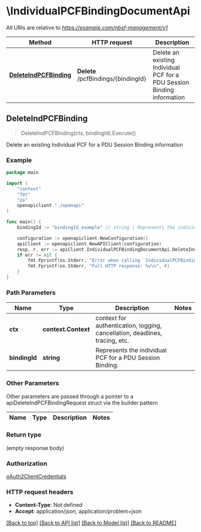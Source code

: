 # \IndividualPCFBindingDocumentApi

All URIs are relative to *https://example.com/nbsf-management/v1*

Method | HTTP request | Description
------------- | ------------- | -------------
[**DeleteIndPCFBinding**](IndividualPCFBindingDocumentApi.md#DeleteIndPCFBinding) | **Delete** /pcfBindings/{bindingId} | Delete an existing Individual PCF for a PDU Session Binding information



## DeleteIndPCFBinding

> DeleteIndPCFBinding(ctx, bindingId).Execute()

Delete an existing Individual PCF for a PDU Session Binding information

### Example

```go
package main

import (
    "context"
    "fmt"
    "os"
    openapiclient "./openapi"
)

func main() {
    bindingId := "bindingId_example" // string | Represents the individual PCF for a PDU Session Binding.

    configuration := openapiclient.NewConfiguration()
    apiClient := openapiclient.NewAPIClient(configuration)
    resp, r, err := apiClient.IndividualPCFBindingDocumentApi.DeleteIndPCFBinding(context.Background(), bindingId).Execute()
    if err != nil {
        fmt.Fprintf(os.Stderr, "Error when calling `IndividualPCFBindingDocumentApi.DeleteIndPCFBinding``: %v\n", err)
        fmt.Fprintf(os.Stderr, "Full HTTP response: %v\n", r)
    }
}
```

### Path Parameters


Name | Type | Description  | Notes
------------- | ------------- | ------------- | -------------
**ctx** | **context.Context** | context for authentication, logging, cancellation, deadlines, tracing, etc.
**bindingId** | **string** | Represents the individual PCF for a PDU Session Binding. | 

### Other Parameters

Other parameters are passed through a pointer to a apiDeleteIndPCFBindingRequest struct via the builder pattern


Name | Type | Description  | Notes
------------- | ------------- | ------------- | -------------


### Return type

 (empty response body)

### Authorization

[oAuth2ClientCredentials](../README.md#oAuth2ClientCredentials)

### HTTP request headers

- **Content-Type**: Not defined
- **Accept**: application/json, application/problem+json

[[Back to top]](#) [[Back to API list]](../README.md#documentation-for-api-endpoints)
[[Back to Model list]](../README.md#documentation-for-models)
[[Back to README]](../README.md)

